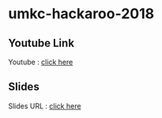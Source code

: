 # umkc-hackaroo-2018
## Youtube Link
Youtube : [click here](https://youtu.be/FuDbWAwLssw)
## Slides
Slides URL : [click here](https://docs.google.com/presentation/d/1SCnf-9a_SHgeRRJJtvQOPFHVAZKti2G420O01A-d6Xw/edit#slide=id.g45a4d726ad_0_1360)
